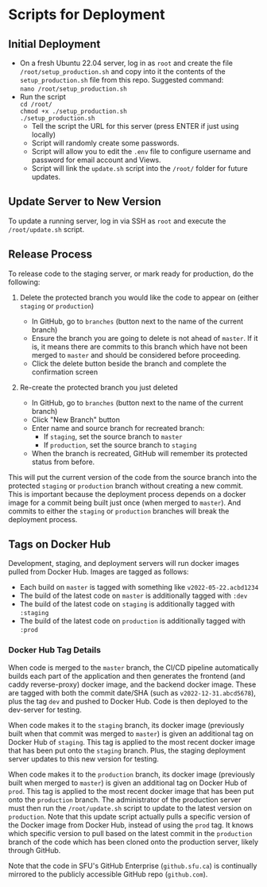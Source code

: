 # Scripts for Deployment

## Initial Deployment

* On a fresh Ubuntu 22.04 server, log in as `root` and create the file `/root/setup_production.sh` and copy into it the contents of the `setup_production.sh` file from this repo. Suggested command:  
  `nano /root/setup_production.sh`
* Run the script  
  `cd /root/`  
  `chmod +x ./setup_production.sh`  
  `./setup_production.sh`
  - Tell the script the URL for this server (press ENTER if just using locally)
  - Script will randomly create some passwords.
  - Script will allow you to edit the `.env` file to configure username and password for email account and Views.
  - Script will link the `update.sh` script into the `/root/` folder for future updates.

## Update Server to New Version

To update a running server, log in via SSH as `root` and execute the `/root/update.sh` script.

## Release Process

To release code to the staging server, or mark ready for production, do the following:

1. Delete the protected branch you would like the code to appear on (either `staging` or `production`)
    * In GitHub, go to `branches` (button next to the name of the current branch)
    * Ensure the branch you are going to delete is not ahead of `master`. If it is, it means there are commits to this branch which have not been merged to `master` and should be considered before proceeding.
    * Click the delete button beside the branch and complete the confirmation screen

2. Re-create the protected branch you just deleted
    * In GitHub, go to `branches` (button next to the name of the current branch)
    * Click "New Branch" button
    * Enter name and source branch for recreated branch:
        * If `staging`, set the source branch to `master`
        * If `production`, set the source branch to `staging`
    * When the branch is recreated, GitHub will remember its protected status from before.

This will put the current version of the code from the source branch into the protected `staging` or `production` branch without creating a new commit. This is important because the deployment process depends on a docker image for a commit being built just once (when merged to `master`). And commits to either the `staging` or `production` branches will break the deployment process.

## Tags on Docker Hub

Development, staging, and deployment servers will run docker images pulled from Docker Hub. Images are tagged as follows:

- Each build on `master` is tagged with something like `v2022-05-22.acbd1234`
- The build of the latest code on `master` is additionally tagged with `:dev`
- The build of the latest code on `staging` is additionally tagged with `:staging`
- The build of the latest code on `production` is additionally tagged with `:prod`

### Docker Hub Tag Details 

When code is merged to the `master` branch, the CI/CD pipeline automatically builds each part of the application and then generates the frontend (and caddy reverse-proxy) docker image, and the backend docker image. These are tagged with both the commit date/SHA (such as `v2022-12-31.abcd5678`), plus the tag `dev` and pushed to Docker Hub. Code is then deployed to the dev-server for testing.

When code makes it to the `staging` branch, its docker image (previously built when that commit was merged to `master`) is given an additional tag on Docker Hub of `staging`. This tag is applied to the most recent docker image that has been put onto the `staging` branch. Plus, the staging deployment server updates to this new version for testing.

When code makes it to the `production` branch, its docker image (previously built when merged to `master`) is given an additional tag on Docker Hub of `prod`. This tag is applied to the most recent docker image that has been put onto the `production` branch. The administrator of the production server must then run the `/root/update.sh` script to update to the latest version on `production`. Note that this update script actually pulls a specific version of the Docker image from Docker Hub, instead of using the `prod` tag. It knows which specific version to pull based on the latest commit in the `production` branch of the code which has been cloned onto the production server, likely through GitHub.

Note that the code in SFU's GitHub Enterprise (`github.sfu.ca`) is continually mirrored to the publicly accessible GitHub repo (`github.com`).